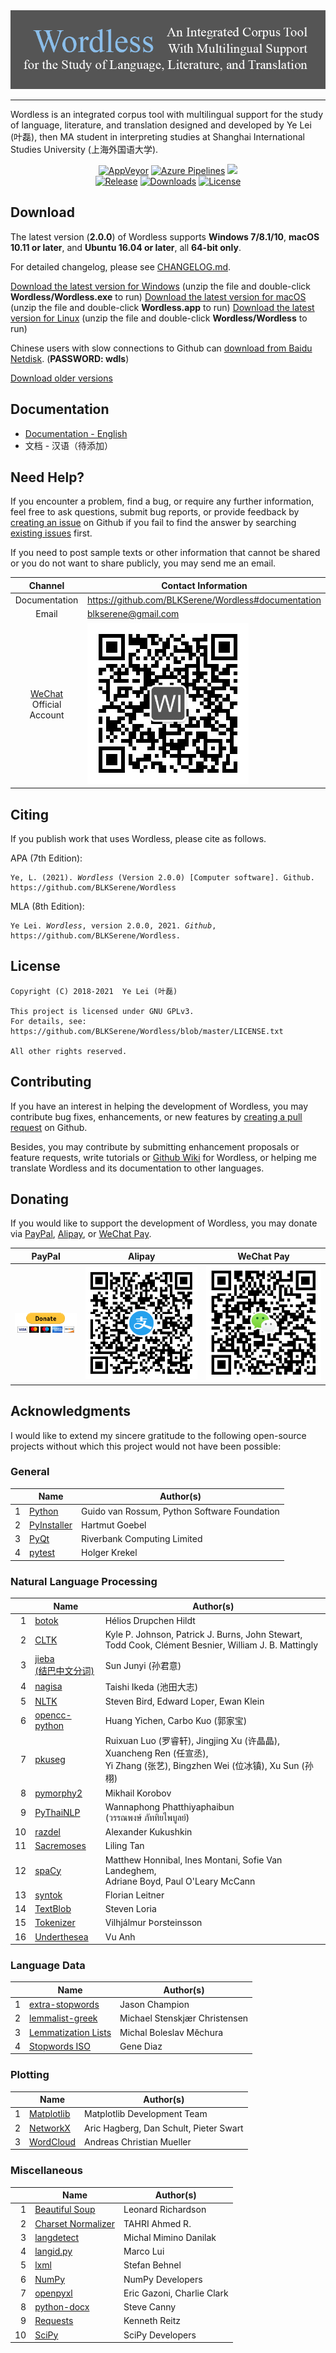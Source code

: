<!--
# Wordless: README
#
# Copyright (C) 2018-2021  Ye Lei (叶磊)
#
# This source file is licensed under GNU GPLv3.
# For details, see: https://github.com/BLKSerene/Wordless/blob/master/LICENSE.txt
#
# All other rights reserved.
-->

<div align="center"><img src="/doc/wl_logo.png" alt="logo"></div>

---
Wordless is an integrated corpus tool with multilingual support for the study of language, literature, and translation designed and developed by Ye Lei (叶磊), then MA student in interpreting studies at Shanghai International Studies University (上海外国语大学).

<div align="center">
    <a href="https://ci.appveyor.com/project/BLKSerene/wordless">
        <img src="https://img.shields.io/appveyor/ci/BLKSerene/Wordless?label=AppVeyor&logo=appveyor" alt="AppVeyor"></a>
    <a href="https://dev.azure.com/blkserene/BLKSerene%20-%20Github/_build/latest?definitionId=1&branchName=master">
        <img src="https://dev.azure.com/blkserene/BLKSerene%20-%20Github/_apis/build/status/BLKSerene.Wordless?branchName=master" alt="Azure Pipelines"></a>
    <a href="https://github.com/BLKSerene/Wordless/actions?query=workflow%3ATests" alt="Github Actions"><img src="https://github.com/BLKSerene/Wordless/workflows/Tests/badge.svg"></a>
</div>

<div align="center">
    <a href="https://github.com/BLKSerene/Wordless/releases">
        <img src="https://img.shields.io/github/v/release/BLKSerene/Wordless?include_prereleases&label=Release&sort=semver" alt="Release"></a>
    <a href="https://github.com/BLKSerene/Wordless#download">
        <img src="https://img.shields.io/github/downloads/BLKSerene/Wordless/total?label=Downloads" alt="Downloads"></a>
    <a href="https://github.com/BLKSerene/Wordless/blob/master/LICENSE.txt">
        <img src="https://img.shields.io/github/license/BLKSerene/Wordless?label=License" alt="License"></a>
</div>

## Download
The latest version (**2.0.0**) of Wordless supports **Windows 7/8.1/10**, **macOS 10.11 or later**, and **Ubuntu 16.04 or later**, all **64-bit only**.

For detailed changelog, please see [CHANGELOG.md](https://github.com/BLKSerene/Wordless/blob/master/src/CHANGELOG.md).

[Download the latest version for Windows](https://github.com/BLKSerene/Wordless/releases/download/2.0.0/wordless_2.0.0_windows.zip) (unzip the file and double-click **Wordless/Wordless.exe** to run)
[Download the latest version  for macOS](https://github.com/BLKSerene/Wordless/releases/download/2.0.0/wordless_2.0.0_macos.zip) (unzip the file and double-click **Wordless.app** to run)
[Download the latest version  for Linux](https://github.com/BLKSerene/Wordless/releases/download/2.0.0/wordless_2.0.0_linux.tar.gz) (unzip the file and double-click **Wordless/Wordless** to run)

Chinese users with slow connections to Github can [download from Baidu Netdisk](https://pan.baidu.com/s/1--ZzABrDQBZlZagWlVQMbg#list/path=%2FWordless%2FWordless%202.0.0). (**PASSWORD: wdls**)

[Download older versions](https://github.com/BLKSerene/Wordless/releases)

<span id="doc"></span>
## Documentation
- [Documentation - English](https://github.com/BLKSerene/Wordless/blob/master/doc/doc_eng.md)
- 文档 - 汉语（待添加）

## Need Help?
If you encounter a problem, find a bug, or require any further information, feel free to ask questions, submit bug reports, or provide feedback by [creating an issue](https://github.com/BLKSerene/Wordless/issues/new) on Github if you fail to find the answer by searching [existing issues](https://github.com/BLKSerene/Wordless/issues) first.

If you need to post sample texts or other information that cannot be shared or you do not want to share publicly, you may send me an email.

Channel      |Contact Information
:-----------:|-------------------
Documentation|https://github.com/BLKSerene/Wordless#documentation
Email        |blkserene@gmail.com
[WeChat](https://www.wechat.com/en/) Official Account|![WeChat Official Account](/src/imgs/wechat_official_account.jpg)

## Citing
If you publish work that uses Wordless, please cite as follows.

APA (7th Edition):

<pre><code>Ye, L. (2021). <i>Wordless</i> (Version 2.0.0) [Computer software]. Github. https://github.com/BLKSerene/Wordless</code></pre>

MLA (8th Edition):

<pre><code>Ye Lei. <i>Wordless</i>, version 2.0.0, 2021. <i>Github</i>, https://github.com/BLKSerene/Wordless.</code></pre>

## License
    Copyright (C) 2018-2021  Ye Lei (叶磊)

    This project is licensed under GNU GPLv3.
    For details, see: https://github.com/BLKSerene/Wordless/blob/master/LICENSE.txt

    All other rights reserved.

## Contributing
If you have an interest in helping the development of Wordless, you may contribute bug fixes, enhancements, or new features by [creating a pull request](https://github.com/BLKSerene/Wordless/pulls) on Github.

Besides, you may contribute by submitting enhancement proposals or feature requests, write tutorials or [Github Wiki](https://github.com/BLKSerene/Wordless/wiki) for Wordless, or helping me translate Wordless and its documentation to other languages.

## Donating
If you would like to support the development of Wordless, you may donate via [PayPal](https://www.paypal.com/), [Alipay](https://global.alipay.com/), or [WeChat Pay](https://pay.weixin.qq.com/index.php/public/wechatpay_en).

PayPal|Alipay|WeChat Pay
------|------|----------
[![PayPal](/src/imgs/donating_paypal.gif)](https://www.paypal.com/cgi-bin/webscr?cmd=_s-xclick&hosted_button_id=V2V54NYE2YD32)|![Alipay](/src/imgs/donating_alipay.png)|![WeChat Pay](/src/imgs/donating_wechat_pay.png)

## Acknowledgments
I would like to extend my sincere gratitude to the following open-source projects without which this project would not have been possible:

### General

&nbsp;|Name|Author(s)
-----:|----|---------
1     |[Python](https://www.python.org)                              |Guido van Rossum, Python Software Foundation
2     |[PyInstaller](http://www.pyinstaller.org)                     |Hartmut Goebel
3     |[PyQt](https://www.riverbankcomputing.com/software/pyqt/intro)|Riverbank Computing Limited
4     |[pytest](https://pytest.org)                                  |Holger Krekel

### Natural Language Processing

&nbsp;|Name|Author(s)
-----:|----|---------
1     |[botok](https://github.com/Esukhia/botok)                   |Hélios Drupchen Hildt
2     |[CLTK](https://github.com/cltk/cltk)                        |Kyle P. Johnson, Patrick J. Burns, John Stewart,<br>Todd Cook, Clément Besnier, William J. B. Mattingly
3     |[jieba<br>(结巴中文分词)](https://github.com/fxsjy/jieba)    |Sun Junyi (孙君意)
4     |[nagisa](https://github.com/taishi-i/nagisa)                |Taishi Ikeda (池田大志)
5     |[NLTK](http://www.nltk.org)                                 |Steven Bird, Edward Loper, Ewan Klein
6     |[opencc-python](https://github.com/yichen0831/opencc-python)|Huang Yichen, Carbo Kuo (郭家宝)
7     |[pkuseg](https://github.com/lancopku/pkuseg-python)         |Ruixuan Luo (罗睿轩), Jingjing Xu (许晶晶), Xuancheng Ren (任宣丞),<br>Yi Zhang (张艺), Bingzhen Wei (位冰镇), Xu Sun (孙栩)
8     |[pymorphy2](https://github.com/kmike/pymorphy2)             |Mikhail Korobov
9     |[PyThaiNLP](https://github.com/PyThaiNLP/pythainlp)         |Wannaphong Phatthiyaphaibun<br>(วรรณพงษ์ ภัททิยไพบูลย์)
10    |[razdel](https://github.com/natasha/razdel)                 |Alexander Kukushkin
11    |[Sacremoses](https://github.com/alvations/sacremoses)       |Liling Tan
12    |[spaCy](https://spacy.io)                                   |Matthew Honnibal, Ines Montani, Sofie Van Landeghem,<br>Adriane Boyd, Paul O'Leary McCann
13    |[syntok](https://github.com/fnl/syntok)                     |Florian Leitner
14    |[TextBlob](https://textblob.readthedocs.io/)                |Steven Loria
15    |[Tokenizer](https://github.com/mideind/Tokenizer)           |Vilhjálmur Þorsteinsson
16    |[Underthesea](https://github.com/undertheseanlp/underthesea)|Vu Anh

### Language Data

&nbsp;|Name|Author(s)
-----:|----|---------
1     |[extra-stopwords](https://github.com/Xangis/extra-stopwords)          |Jason Champion
2     |[lemmalist-greek](https://github.com/stenskjaer/lemmalist-greek)      |Michael Stenskjær Christensen
3     |[Lemmatization Lists](https://github.com/michmech/lemmatization-lists)|Michal Boleslav Měchura
4     |[Stopwords ISO](https://github.com/stopwords-iso/stopwords-iso)       |Gene Diaz

### Plotting

&nbsp;|Name|Author(s)
-----:|----|---------
1     |[Matplotlib](https://matplotlib.org)               |Matplotlib Development Team
2     |[NetworkX](http://networkx.github.io)              |Aric Hagberg, Dan Schult, Pieter Swart
3     |[WordCloud](https://amueller.github.io/word_cloud/)|Andreas Christian Mueller

### Miscellaneous

&nbsp;|Name|Author(s)
-----:|----|---------
1     |[Beautiful Soup](https://www.crummy.com/software/BeautifulSoup/)  |Leonard Richardson
2     |[Charset Normalizer](https://github.com/Ousret/charset_normalizer)|TAHRI Ahmed R.
3     |[langdetect](https://github.com/Mimino666/langdetect)             |Michal Mimino Danilak
4     |[langid.py](https://github.com/saffsd/langid.py)                  |Marco Lui
5     |[lxml](https://lxml.de)                                           |Stefan Behnel
6     |[NumPy](https://numpy.org)                                        |NumPy Developers
7     |[openpyxl](https://openpyxl.readthedocs.io/en/stable/)            |Eric Gazoni, Charlie Clark
8     |[python-docx](https://github.com/python-openxml/python-docx)      |Steve Canny
9     |[Requests](https://python-requests.org)                           |Kenneth Reitz
10    |[SciPy](https://www.scipy.org)                                    |SciPy Developers
